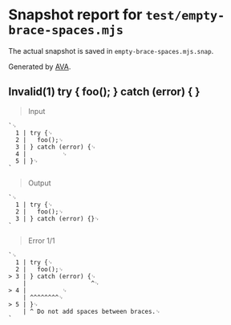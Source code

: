 # Snapshot report for `test/empty-brace-spaces.mjs`

The actual snapshot is saved in `empty-brace-spaces.mjs.snap`.

Generated by [AVA](https://avajs.dev).

## Invalid(1) try { foo(); } catch (error) { }

> Input

    `␊
      1 | try {␊
      2 | 	foo();␊
      3 | } catch (error) {␊
      4 | 	       ␊
      5 | }␊
    `

> Output

    `␊
      1 | try {␊
      2 | 	foo();␊
      3 | } catch (error) {}␊
    `

> Error 1/1

    `␊
      1 | try {␊
      2 | 	foo();␊
    > 3 | } catch (error) {␊
        |                  ^␊
    > 4 | 	       ␊
        | ^^^^^^^^␊
    > 5 | }␊
        | ^ Do not add spaces between braces.␊
    `

